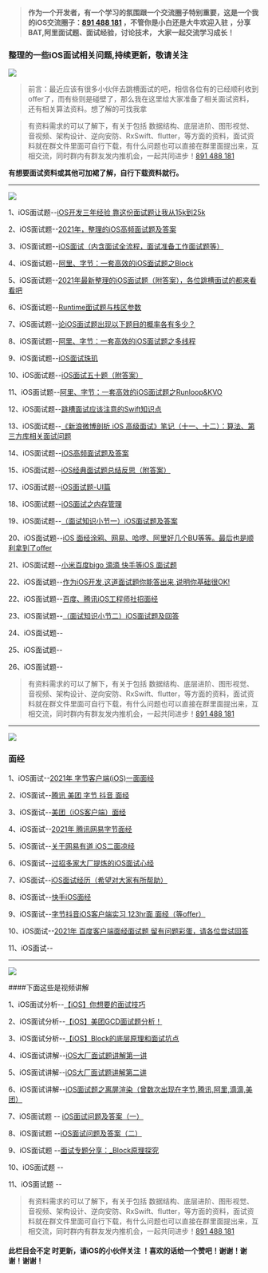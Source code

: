 > **作为一个开发者，有一个学习的氛围跟一个交流圈子特别重要，这是一个我的iOS交流圈子：[891 488 181](https://jq.qq.com/?_wv=1027&k=fr5ndQ53) ，不管你是小白还是大牛欢迎入驻 ，分享BAT,阿里面试题、面试经验，讨论技术， 大家一起交流学习成长！**
> 
### 整理的一些iOS面试相关问题,持续更新，敬请关注

![](https://upload-images.jianshu.io/upload_images/25061170-14941ddaa225cb43.png?imageMogr2/auto-orient/strip%7CimageView2/2/w/1240)




>前言：最近应该有很多小伙伴去跳槽面试的吧，相信各位有的已经顺利收到offer了，而有些则是碰壁了，那么我在这里给大家准备了相关面试资料，还有相关算法资料。想了解的可找我拿

>有资料需求的可以了解下，有关于包括 数据结构、底层进阶、图形视觉、音视频、架构设计、逆向安防、RxSwift、flutter，等方面的资料，面试资料就在群文件里面可自行下载，有什么问题也可以直接在群里面提出来，互相交流，同时群内有群友发内推机会，一起共同进步！[891 488 181](https://jq.qq.com/?_wv=1027&k=fr5ndQ53) 



**有想要面试资料或其他可加裙了解，自行下载资料就行。**

***

![](https://upload-images.jianshu.io/upload_images/26046607-73738ea643195cbb.png?imageMogr2/auto-orient/strip%7CimageView2/2/w/1240)



1、iOS面试题--[iOS开发三年经验 靠这份面试题让我从15k到25k](https://www.jianshu.com/p/a45d84cf82d0)

2、iOS面试题--[2021年，整理的iOS高频面试题及答案](https://www.jianshu.com/p/36b1e6991fa8)



3、iOS面试题--[iOS面试（内含面试全流程，面试准备工作面试题等）](https://www.jianshu.com/p/1c01e7df5900)


4、iOS面试题--[阿里、字节：一套高效的iOS面试题之Block](https://www.jianshu.com/p/63b7325805a1)

5、iOS面试题--[2021年最新整理的iOS面试题（附答案），各位跳槽面试的都来看看吧](https://www.jianshu.com/p/1e7b0956d852)

6、iOS面试题--[Runtime面试题与栈区参数](https://www.jianshu.com/p/5bd7a86c7fe4)

7、iOS面试题--[论iOS面试题出现以下题目的概率各有多少？](https://www.jianshu.com/p/69e362f769bf)

8、iOS面试题--[阿里、字节：一套高效的iOS面试题之多线程](https://www.jianshu.com/p/10153ff0c66b)

9、iOS面试题--[iOS面试珠玑](https://www.jianshu.com/p/90be9e514cd8)

10、iOS面试题--[iOS面试五十题（附答案）](https://www.jianshu.com/p/a5ba4b960aa5)

11、iOS面试题--[阿里、字节：一套高效的iOS面试题之Runloop&KVO](https://www.jianshu.com/p/5429d911c7f2)

12、iOS面试题--[跳槽面试应该注意的Swift知识点](https://blog.csdn.net/henry_lei/article/details/110689027)

13、iOS面试题--[《新浪微博剖析 iOS 高级面试》笔记（十一、十二）：算法、第三方库相关面试问题](https://www.jianshu.com/p/88e59a412fa5)

14、iOS面试题--[iOS高频面试题及答案](https://www.jianshu.com/p/80d696a92820)

15、iOS面试题--[iOS经典面试题总结反思（附答案）](https://www.jianshu.com/p/de85e79273df)



17、iOS面试题--[iOS面试题-UI篇](https://www.jianshu.com/p/339dca40eb2b)

18、iOS面试题--[iOS面试之内存管理]( https://www.jianshu.com/p/5e70290bdb00)

19、iOS面试题--[（面试知识小节一）iOS面试题及答案](https://www.jianshu.com/p/dd8588e93b0e)

20、iOS面试题--[iOS 面经涂鸦、网易、哈啰、阿里好几个BU等等。最后也是顺利拿到了offer](https://www.jianshu.com/p/dcbb558b12aa)

21、iOS面试题--[小米百度bigo 滴滴 快手等iOS 面试题](https://www.jianshu.com/p/dca2dd96ae46)

22、iOS面试题--[作为iOS开发,这道面试题你能答出来,说明你基础很OK!](https://www.jianshu.com/p/7352c8d82532)

22、iOS面试题--[百度、腾讯iOS工程师社招面经](https://www.jianshu.com/p/3f27c79792f3)

23、iOS面试题--[（面试知识小节二）iOS面试题及回答
](https://www.jianshu.com/p/59e504ace88c)

24、iOS面试题--[]()

25、iOS面试题--[]()

26、iOS面试题--[]()

>有资料需求的可以了解下，有关于包括 数据结构、底层进阶、图形视觉、音视频、架构设计、逆向安防、RxSwift、flutter，等方面的资料，面试资料就在群文件里面可自行下载，有什么问题也可以直接在群里面提出来，互相交流，同时群内有群友发内推机会，一起共同进步！[891 488 181](https://jq.qq.com/?_wv=1027&k=fr5ndQ53) 


***

![](https://upload-images.jianshu.io/upload_images/26046607-dbbfcd8ce42018c6.png?imageMogr2/auto-orient/strip%7CimageView2/2/w/1240)


### 面经


1、iOS面试--[2021年 字节客户端(iOS)一面面经](https://www.jianshu.com/p/9d67c0859bde)

2、iOS面试--[腾讯 美团 字节 抖音 面经](https://www.jianshu.com/p/22c59febf860)

3、iOS面试--[美团（iOS客户端）面经](https://www.jianshu.com/p/540afb3bb085)

4、iOS面试--[2021年 腾讯网易字节面经](https://www.jianshu.com/p/540afb3bb085)

5、iOS面试--[关于网易有道 iOS二面凉经](https://www.jianshu.com/p/96fd0edcba51)

6、iOS面试--[过招多家大厂提炼的iOS面试心经](https://www.jianshu.com/p/7b12589cb324)

7、iOS面试--[iOS面试经历（希望对大家有所帮助）](https://www.jianshu.com/p/0260b37e5ea4)

8、iOS面试--[快手iOS面经](https://www.jianshu.com/p/ab3cc42700a0)

9、iOS面试--[字节抖音iOS客户端实习 123hr面 面经（等offer）](https://www.jianshu.com/p/03d6a7bc9d3c)

10、iOS面试--[2021年 百度客户端面经面试题 留有问题彩蛋，请各位尝试回答](https://www.jianshu.com/p/8dc0527a3097)

11、iOS面试--[]()

***

![](https://upload-images.jianshu.io/upload_images/26046607-3892881d8f6d225e.png?imageMogr2/auto-orient/strip%7CimageView2/2/w/1240)


####下面这些是视频讲解

1、iOS面试分析--[【iOS】你想要的面试技巧](https://www.bilibili.com/video/BV1ty4y1z7P1/)

2、iOS面试分析--[【iOS】美团GCD面试题分析！](https://www.bilibili.com/video/BV1iz4y1y7RJ/)

3、iOS面试分析--[【iOS】Block的底层原理和面试坑点](https://www.bilibili.com/video/BV1wv411b7Cm/)

4、iOS面试讲解--[iOS大厂面试题讲解第一讲](https://www.bilibili.com/video/BV1Wt4y1Y7XR/)

5、iOS面试讲解--[iOS大厂面试题讲解第二讲](https://www.bilibili.com/video/BV1HA41147P5/)

6、iOS面试讲解--[iOS面试题之离屏渲染（曾数次出现在字节,腾讯,阿里,滴滴,美团）](https://www.bilibili.com/video/BV1U5411P7M2/)

7、iOS面试题  -- [iOS面试问题及答案（一）](https://www.bilibili.com/video/BV1Ev411a7cM/)

8、iOS面试题  --[iOS面试问题及答案（二）](https://www.bilibili.com/video/BV1Pv41187Tf/) 

9、iOS面试题  --[面试专题分享：_Block原理探究](https://www.bilibili.com/video/BV14i4y1A7BY/)

10、iOS面试题  --[]()

11、iOS面试题  --[]()


>有资料需求的可以了解下，有关于包括 数据结构、底层进阶、图形视觉、音视频、架构设计、逆向安防、RxSwift、flutter，等方面的资料，面试资料就在群文件里面可自行下载，有什么问题也可以直接在群里面提出来，互相交流，同时群内有群友发内推机会，一起共同进步！[891 488 181](https://jq.qq.com/?_wv=1027&k=fr5ndQ53) 

 #### 此栏目会不定 时更新，请iOS的小伙伴关注 ！喜欢的话给一个赞吧！谢谢！谢谢！谢谢！

